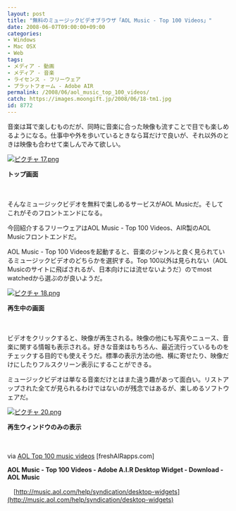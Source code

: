 ```yaml
---
layout: post
title: "無料のミュージックビデオブラウザ「AOL Music - Top 100 Videos」"
date: 2008-06-07T09:00:00+09:00
categories:
- Windows
- Mac OSX
- Web
tags: 
- メディア - 動画
- メディア - 音楽
- ライセンス - フリーウェア
- プラットフォーム - Adobe AIR
permalink: /2008/06/aol_music_top_100_videos/
catch: https://images.moongift.jp/2008/06/18-tm1.jpg
id: 8772
---
```

音楽は耳で楽しむものだが、同時に音楽に合った映像も流すことで目でも楽しめるようになる。仕事中や外を歩いているときなら耳だけで良いが、それ以外のときは映像も合わせて楽しんでみて欲しい。

  

[![ピクチャ 17.png](https://images.moongift.jp/2008/06/17-tm1.jpg)](https://images.moongift.jp/2008/06/171.jpg)  
  
**トップ画面**

  

　

  

そんなミュージックビデオを無料で楽しめるサービスがAOL Musicだ。そしてこれがそのフロントエンドになる。

  

今回紹介するフリーウェアはAOL Music - Top 100 Videos、AIR製のAOL Musicフロントエンドだ。

  
  
<!--more-->  

AOL Music - Top 100 Videosを起動すると、音楽のジャンルと良く見られているミュージックビデオのどちらかを選択する。Top 100以外は見られない（AOL Musicのサイトに飛ばされるが、日本向けには流せないようだ）のでmost watchedから選ぶのが良いようだ。

  

[![ピクチャ 18.png](https://images.moongift.jp/2008/06/18-tm1.jpg)](https://images.moongift.jp/2008/06/181.jpg)  
  
**再生中の画面**

  

　

  

ビデオをクリックすると、映像が再生される。映像の他にも写真やニュース、音楽に関する情報も表示される。好きな音楽はもちろん、最近流行っているものをチェックする目的でも使えそうだ。標準の表示方法の他、横に寄せたり、映像だけにしたりフルスクリーン表示にすることができる。

  

ミュージックビデオは単なる音楽だけとはまた違う趣があって面白い。リストアップされた全てが見られるわけではないのが残念ではあるが、楽しめるソフトウェアだ。

  

[![ピクチャ 20.png](https://images.moongift.jp/2008/06/20-tm.jpg)](https://images.moongift.jp/2008/06/20.jpg)  
  
**再生ウィンドウのみの表示**

  

　

  

via [AOL Top 100 music videos](http://freshairapps.com/showcase/app/aol_top_100_music_videos/) [freshAIRapps.com]

  

**AOL Music - Top 100 Videos - Adobe A.I.R Desktop Widget - Download - AOL Music**  
  
　[http://music.aol.com/help/syndication/desktop-widgets](http://music.aol.com/help/syndication/desktop-widgets)

  
